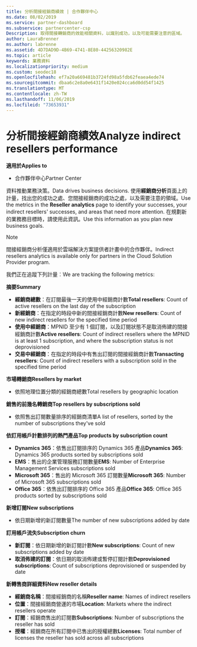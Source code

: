 ```yaml
---
title: 分析間接經銷商績效 | 合作夥伴中心
ms.date: 08/02/2019
ms.service: partner-dashboard
ms.subservice: partnercenter-csp
Description: 取得間接轉銷商的效能相關資料，以識別成功，以及可能需要注意的區域。
author: LauraBrenner
ms.author: labrenne
ms.assetid: 4D7DAD9D-4B69-4741-8E80-44256320982E
ms.topic: article
keywords: 業務資料
ms.localizationpriority: medium
ms.custom: seodec18
ms.openlocfilehash: ef7a20a669481b3724fd98a5fdb62feaea4ede74
ms.sourcegitcommit: dbaa6c2e8a0e6431f1420e024cca6d0dd54f1425
ms.translationtype: MT
ms.contentlocale: zh-TW
ms.lasthandoff: 11/06/2019
ms.locfileid: "73653931"
---
```

# <a name="analyze-indirect-resellers-performance"></a><span data-ttu-id="f453e-104">分析間接經銷商績效</span><span class="sxs-lookup"><span data-stu-id="f453e-104">Analyze indirect resellers performance</span></span> 

<span data-ttu-id="f453e-105">**適用於**</span><span class="sxs-lookup"><span data-stu-id="f453e-105">**Applies to**</span></span>
- <span data-ttu-id="f453e-106">合作夥伴中心</span><span class="sxs-lookup"><span data-stu-id="f453e-106">Partner Center</span></span>

<span data-ttu-id="f453e-107">資料推動業務決策。</span><span class="sxs-lookup"><span data-stu-id="f453e-107">Data drives business decisions.</span></span> <span data-ttu-id="f453e-108">使用**經銷商分析**頁面上的計量，找出您的成功之處、您間接經銷商的成功之處，以及需要注意的領域。</span><span class="sxs-lookup"><span data-stu-id="f453e-108">Use the metrics in the **Reseller analytics** page to identify your successes, your indirect resellers' successes, and areas that need more attention.</span></span> <span data-ttu-id="f453e-109">在規劃新的業務務目標時，請使用此資訊。</span><span class="sxs-lookup"><span data-stu-id="f453e-109">Use this information as you plan new business goals.</span></span>

> [!NOTE]
> <span data-ttu-id="f453e-110">間接經銷商分析僅適用於雲端解決方案提供者計畫中的合作夥伴。</span><span class="sxs-lookup"><span data-stu-id="f453e-110">Indirect resellers analytics is available only for partners in the Cloud Solution Provider program.</span></span>

<span data-ttu-id="f453e-111">我們正在追蹤下列計量︰</span><span class="sxs-lookup"><span data-stu-id="f453e-111">We are tracking the following metrics:</span></span>

<span data-ttu-id="f453e-112">**摘要**</span><span class="sxs-lookup"><span data-stu-id="f453e-112">**Summary**</span></span>  
 - <span data-ttu-id="f453e-113">**經銷商總數**：在訂閱最後一天的使用中經銷商計數</span><span class="sxs-lookup"><span data-stu-id="f453e-113">**Total resellers**: Count of active resellers on the last day of the subscription</span></span>  
 - <span data-ttu-id="f453e-114">**新經銷商**：在指定的時段中新的間接經銷商計數</span><span class="sxs-lookup"><span data-stu-id="f453e-114">**New resellers**: Count of new indirect resellers for the specified time period</span></span>  
 - <span data-ttu-id="f453e-115">**使用中經銷商**：MPNID 至少有 1 個訂閱，以及訂閱狀態不是取消佈建的間接經銷商計數</span><span class="sxs-lookup"><span data-stu-id="f453e-115">**Active resellers**: Count of indirect resellers where the MPNID is at least 1 subscription, and where the subscription status is not deprovisioned</span></span>  
 - <span data-ttu-id="f453e-116">**交易中經銷商**：在指定的時段中有售出訂閱的間接經銷商計數</span><span class="sxs-lookup"><span data-stu-id="f453e-116">**Transacting resellers**: Count of indirect resellers with a subscription sold in the specified time period</span></span>  

<span data-ttu-id="f453e-117">**市場轉銷商**</span><span class="sxs-lookup"><span data-stu-id="f453e-117">**Resellers by market**</span></span>  
 - <span data-ttu-id="f453e-118">依照地理位置分類的經銷商總數</span><span class="sxs-lookup"><span data-stu-id="f453e-118">Total resellers by geographic location</span></span>  

<span data-ttu-id="f453e-119">**銷售的前幾名轉銷商**</span><span class="sxs-lookup"><span data-stu-id="f453e-119">**Top resellers by subscriptions sold**</span></span>
 - <span data-ttu-id="f453e-120">依照售出訂閱數量排序的經銷商清單</span><span class="sxs-lookup"><span data-stu-id="f453e-120">A list of resellers, sorted by the number of subscriptions they've sold</span></span>  

<span data-ttu-id="f453e-121">**依訂用帳戶計數排列的熱門產品**</span><span class="sxs-lookup"><span data-stu-id="f453e-121">**Top products by subscription count**</span></span>  
 - <span data-ttu-id="f453e-122">**Dynamics 365**：依售出訂閱排序的 Dynamics 365 產品</span><span class="sxs-lookup"><span data-stu-id="f453e-122">**Dynamics 365**: Dynamics 365 products sorted by subscriptions sold</span></span>  
 - <span data-ttu-id="f453e-123">**EMS**：售出的企業管理服務訂閱數量</span><span class="sxs-lookup"><span data-stu-id="f453e-123">**EMS**: Number of Enterprise Management Services subscriptions sold</span></span>  
 - <span data-ttu-id="f453e-124">**Microsoft 365**：售出的 Microsoft 365 訂閱數量</span><span class="sxs-lookup"><span data-stu-id="f453e-124">**Microsoft 365**: Number of Microsoft 365 subscriptions sold</span></span>  
 - <span data-ttu-id="f453e-125">**Office 365**：依售出訂閱排序的 Office 365 產品</span><span class="sxs-lookup"><span data-stu-id="f453e-125">**Office 365**: Office 365 products sorted by subscriptions sold</span></span>  

<span data-ttu-id="f453e-126">**新增訂閱**</span><span class="sxs-lookup"><span data-stu-id="f453e-126">**New subscriptions**</span></span>  
 - <span data-ttu-id="f453e-127">依日期新增的新訂閱數量</span><span class="sxs-lookup"><span data-stu-id="f453e-127">The number of new subscriptions added by date</span></span>  

<span data-ttu-id="f453e-128">**訂用帳戶流失**</span><span class="sxs-lookup"><span data-stu-id="f453e-128">**Subscription churn**</span></span>  
 - <span data-ttu-id="f453e-129">**新訂閱**：依日期新增的新訂閱計數</span><span class="sxs-lookup"><span data-stu-id="f453e-129">**New subscriptions**: Count of new subscriptions added by date</span></span>  
 - <span data-ttu-id="f453e-130">**取消佈建的訂閱**：依日期的取消佈建或暫停訂閱計數</span><span class="sxs-lookup"><span data-stu-id="f453e-130">**Deprovisioned subscriptions**: Count of subscriptions deprovisioned or suspended by date</span></span>  

<span data-ttu-id="f453e-131">**新轉售商詳細資料**</span><span class="sxs-lookup"><span data-stu-id="f453e-131">**New reseller details**</span></span>  
 - <span data-ttu-id="f453e-132">**經銷商名稱**：間接經銷商的名稱</span><span class="sxs-lookup"><span data-stu-id="f453e-132">**Reseller name**: Names of indirect resellers</span></span>  
 - <span data-ttu-id="f453e-133">**位置**：間接經銷商營運的市場</span><span class="sxs-lookup"><span data-stu-id="f453e-133">**Location**: Markets where the indirect resellers operate</span></span>  
 - <span data-ttu-id="f453e-134">**訂閱**：經銷商售出的訂閱數</span><span class="sxs-lookup"><span data-stu-id="f453e-134">**Subscriptions**: Number of subscriptions the reseller has sold</span></span>  
 - <span data-ttu-id="f453e-135">**授權**：經銷商在所有訂閱中已售出的授權總數</span><span class="sxs-lookup"><span data-stu-id="f453e-135">**Licenses**: Total number of licenses the reseller has sold across all subscriptions</span></span>  
  
  